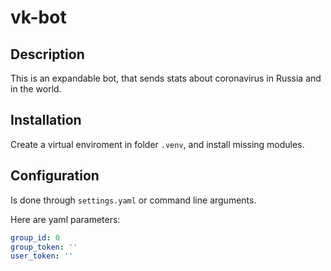 # vk-bot
## Description
This is an expandable bot, that sends stats about coronavirus in Russia and in the world.

## Installation
Create a virtual enviroment in folder `.venv`, and install missing modules.

## Configuration
Is done through `settings.yaml` or command line arguments.  

Here are yaml parameters:
```yaml
group_id: 0
group_token: ''
user_token: ''
```